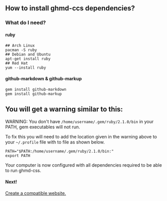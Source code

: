 ## How to install ghmd-ccs dependencies?

### What do I need?

#### ruby
```
## Arch Linux
pacman -S ruby
## Debian and Ubuntu
apt-get install ruby
## Red Hat
yum --install ruby
```
#### github-markdown & github-markup
```
gem install github-markdown
gem install github-markup
```

## You will get a warning similar to this:
WARNING: You don't have `/home/username/.gem/ruby/2.1.0/bin` in your PATH,
gem executables will not run.

To fix this you will need to add the location given in the warning above to your `~/.profile` file with to file as shown below.

```
PATH="$PATH:/home/username/.gem/ruby/2.1.0/bin:"
export PATH
```

Your computer is now configured with all dependencies required to be able to run ghmd-css.

#### Next!
[Create a compatible website.](create-website.html)
